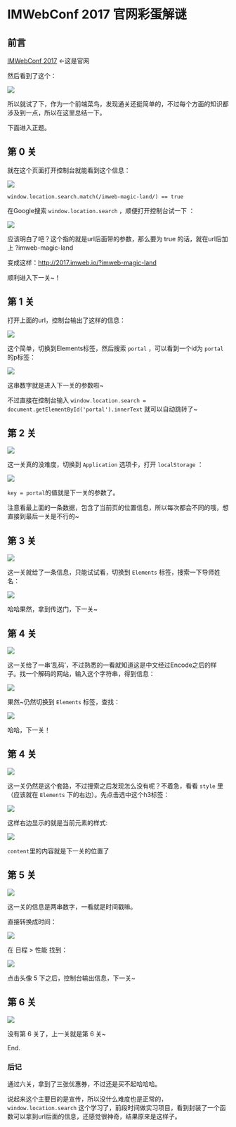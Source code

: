 # IMWebConf 2017 官网彩蛋解谜

## 前言

[IMWebConf 2017](http://2017.imweb.io) ←这是官网

然后看到了这个：

![][1]

所以就试了下，作为一个前端菜鸟，发现通关还挺简单的，不过每个方面的知识都涉及到一点，所以在这里总结一下。

下面进入正题。

## 第 0 关

就在这个页面打开控制台就能看到这个信息：

![][2]

   `window.location.search.match(/imweb-magic-land/) == true`

在Google搜索 `window.location.search` ，顺便打开控制台试一下 ：

![][3]

应该明白了吧？这个指的就是url后面带的参数，那么要为 true 的话，就在url后加上 ?imweb-magic-land

变成这样：http://2017.imweb.io/?imweb-magic-land

顺利进入下一关~！

## 第 1 关

打开上面的url，控制台输出了这样的信息：

![][4]

这个简单，切换到Elements标签，然后搜索 `portal` ，可以看到一个id为 `portal` 的p标签：

![][5]

这串数字就是进入下一关的参数啦~

不过直接在控制台输入 `window.location.search = document.getElementById('portal').innerText` 
就可以自动跳转了~ 

## 第 2 关

![][6]

这一关真的没难度，切换到 `Application` 选项卡，打开 `localStorage` ：

![][7]

`key = portal`的值就是下一关的参数了。

注意看最上面的一条数据，包含了当前页的位置信息，所以每次都会不同的哦，想直接到最后一关是不行的~

## 第 3 关

![][8]

这一关就给了一条信息，只能试试看，切换到 `Elements` 标签，搜索一下导师姓名：

![][9]

哈哈果然，拿到传送门，下一关~

## 第 4 关

![][10]

这一关给了一串‘乱码’，不过熟悉的一看就知道这是中文经过Encode之后的样子。找一个解码的网站，输入这个字符串，得到信息：

![][11]

果然~仍然切换到 `Elements` 标签，查找：

![][12]

哈哈，下一关！

## 第 4 关

![][13]

这一关仍然是这个套路，不过搜索之后发现怎么没有呢？不着急，看看 `style` 里（应该就在 `Elements` 下的右边）。先点击选中这个h3标签：

![][14]

这样右边显示的就是当前元素的样式:

![][15]

`content`里的内容就是下一关的位置了

## 第 5 关

![][16]

这一关的信息是两串数字，一看就是时间戳嘛。

直接转换成时间：

![][17]

在 日程 > 性能 找到：

![][18]

点击头像 5 下之后，控制台输出信息，下一关~

## 第 6 关

![][19]

没有第 6 关了，上一关就是第 6 关~

End.

### 后记

通过六关，拿到了三张优惠券，不过还是买不起哈哈哈。

说起来这个主要目的是宣传，所以没什么难度也是正常的，`window.location.search` 这个学习了，前段时间做实习项目，看到封装了一个函数可以拿到url后面的信息，还感觉很神奇，结果原来是这样子。


  [1]: ../pics/IMWebConf2017/2017-8-26_20-31-7.jpg
  [2]: ../pics/IMWebConf2017/2017-8-26_20-33-56.jpg
  [3]: ../pics/IMWebConf2017/2017-8-26_20-39-7.jpg
  [4]: ../pics/IMWebConf2017/2017-8-26_20-43-12.jpg
  [5]: ../pics/IMWebConf2017/2017-8-26_20-46-8.jpg
  [6]: ../pics/IMWebConf2017/2017-8-26_20-48-43.jpg
  [7]: ../pics/IMWebConf2017/2017-8-26_20-49-39.jpg
  [8]: ../pics/IMWebConf2017/2017-8-26_20-53-42.jpg
  [9]: ../pics/IMWebConf2017/2017-8-26_20-55-21.jpg
  [10]: ../pics/IMWebConf2017/2017-8-26_20-56-19.jpg
  [11]: ../pics/IMWebConf2017/2017-8-26_20-58-48.jpg
  [12]: ../pics/IMWebConf2017/2017-8-26_21-0-3.jpg
  [13]: ../pics/IMWebConf2017/2017-8-26_21-1-9.jpg
  [14]: ../pics/IMWebConf2017/2017-8-26_21-3-27.jpg
  [15]: ../pics/IMWebConf2017/2017-8-26_21-4-27.jpg
  [16]: ../pics/IMWebConf2017/2017-8-26_21-6-16.jpg
  [17]: ../pics/IMWebConf2017/2017-8-26_21-9-51.jpg
  [18]: ../pics/IMWebConf2017/2017-8-26_21-12-5.jpg
  [19]: ../pics/IMWebConf2017/2017-8-26_21-14-9.jpg
